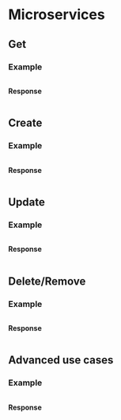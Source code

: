 # Microservices

## Get

### Example

```powershell

```

**Response**

```powershell

```

## Create

### Example

```powershell

```

**Response**

```powershell

```

## Update

### Example

```powershell

```

**Response**

```powershell

```

## Delete/Remove

### Example

```powershell

```

**Response**

```powershell

```

## Advanced use cases

### Example

```powershell

```

**Response**

```powershell

```
